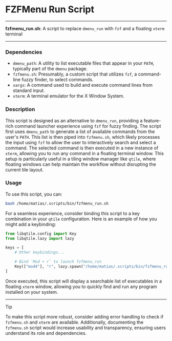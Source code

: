 # FZFMenu Run Script

---

**fzfmenu_run.sh**: A script to replace `dmenu_run` with `fzf` and a floating `xterm` terminal

---

### Dependencies

- `dmenu_path`: A utility to list executable files that appear in your `PATH`, typically part of the `dmenu` package.
- `fzfmenu.sh`: Presumably, a custom script that utilizes `fzf`, a command-line fuzzy finder, to select commands.
- `xargs`: A command used to build and execute command lines from standard input.
- `xterm`: A terminal emulator for the X Window System.

### Description

This script is designed as an alternative to `dmenu_run`, providing a feature-rich command launcher experience using `fzf` for fuzzy finding. The script first uses `dmenu_path` to generate a list of available commands from the user's `PATH`. This list is then piped into `fzfmenu.sh`, which likely processes the input using `fzf` to allow the user to interactively search and select a command. The selected command is then executed in a new instance of `xterm`, allowing you to run any command in a floating terminal window. This setup is particularly useful in a tiling window manager like `qtile`, where floating windows can help maintain the workflow without disrupting the current tile layout.

### Usage

To use this script, you can:

```bash
bash /home/matias/.scripts/bin/fzfmenu_run.sh
```

For a seamless experience, consider binding this script to a key combination in your `qtile` configuration. Here is an example of how you might add a keybinding:

```python
from libqtile.config import Key
from libqtile.lazy import lazy

keys = [
    # Other keybindings...

    # Bind `Mod + r` to launch fzfmenu_run
    Key(["mod4"], "r", lazy.spawn("/home/matias/.scripts/bin/fzfmenu_run.sh")),
]
```

Once executed, this script will display a searchable list of executables in a floating `xterm` window, allowing you to quickly find and run any program installed on your system.

---

> [!TIP]
> To make this script more robust, consider adding error handling to check if `fzfmenu.sh` and `xterm` are available. Additionally, documenting the `fzfmenu.sh` script would increase usability and transparency, ensuring users understand its role and dependencies.
